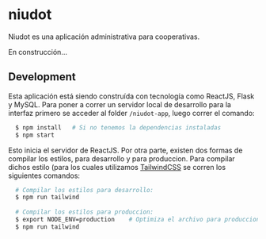 # niudot

Niudot es una aplicación administrativa para cooperativas. 

En construcción...

## Development

Esta aplicación está siendo construída con tecnología como ReactJS, Flask y MySQL. Para poner a correr un servidor local de desarrollo para la interfaz primero se acceder al folder `/niudot-app`, luego correr el comando:
```bash
  $ npm install   # Si no tenemos la dependencias instaladas
  $ npm start
```
Esto inicia el servidor de ReactJS. Por otra parte, existen dos formas de compilar los estilos, para desarrollo y para produccion. Para compilar dichos estilo (para los cuales utilizamos [TailwindCSS](https://tailwindcss.com/) se corren los siguientes comandos:
```bash
  # Compilar los estilos para desarrollo:
  $ npm run tailwind
  
  # Compilar los estilos para produccion:
  $ export NODE_ENV=production    # Optimiza el archivo para produccion
  $ npm run tailwind
```
